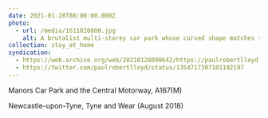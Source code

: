 ```yaml
---
date: 2021-01-28T08:00:00.000Z
photo:
  - url: /media/1611820800.jpg
    alt: A brutalist multi-storey car park whose curved shape matches that of the slip road directly in front of it.
collection: stay_at_home
syndication:
  - https://web.archive.org/web/20210128090642/https://paulrobertlloyd.com/photos/1611820800/
  - https://twitter.com/paulrobertlloyd/status/1354717307101192197
---
```

Manors Car Park and the Central Motorway, A167(M)

Newcastle-upon-Tyne, Tyne and Wear (August 2018)
